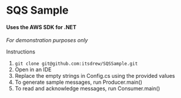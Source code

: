 # SQS Sample
#### Uses the AWS SDK for .NET

*For demonstration purposes only*

Instructions  

1) `git clone git@github.com:itsdrew/SQSSample.git`
1) Open in an IDE
1) Replace the empty strings in Config.cs using the provided values
1) To generate sample messages, run Producer.main()
1) To read and acknowledge messages, run Consumer.main()



